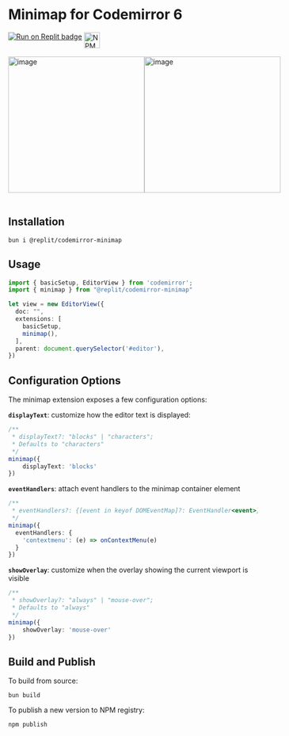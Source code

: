 # Minimap for Codemirror 6

<div style="display:flex">
    <span style="margin-right:4px">
        <a href="https://replit.com/github/replit/codemirror-minimap" title="Run on Replit badge"><img src="https://replit.com/badge/github/replit/codemirror-minimap" alt="Run on Replit badge" /></a>
    </span>
    <span>
        <a href="https://www.npmjs.com/package/@replit/codemirror-minimap" title="NPM version badge"><img src="https://img.shields.io/npm/v/@replit/codemirror-minimap?style=flat&color=orange" height="32" alt="NPM version badge" /></a>
    </span>
</div>
<br />
<div style="display:flex">
    <img height="275" alt="image" src="https://github.com/replit/codemirror-minimap/assets/16962017/cb2f33a2-726f-4395-a8bd-8d219a74b1e6">
    <img height="275" alt="image" src="https://github.com/replit/codemirror-minimap/assets/16962017/3b148589-0883-4eb0-8b26-584909cb0900">
</div>
<br />


## Installation

```
bun i @replit/codemirror-minimap
```

## Usage

```typescript
import { basicSetup, EditorView } from 'codemirror';
import { minimap } from "@replit/codemirror-minimap"

let view = new EditorView({
  doc: "",
  extensions: [
    basicSetup,
    minimap(),
  ],
  parent: document.querySelector('#editor'),
})
```

## Configuration Options

The minimap extension exposes a few configuration options:

**`displayText`**: customize how the editor text is displayed:

```typescript
/**
 * displayText?: "blocks" | "characters";
 * Defaults to "characters"
 */
minimap({
    displayText: 'blocks'
})
```

**`eventHandlers`**: attach event handlers to the minimap container element

```typescript
/**
 * eventHandlers?: {[event in keyof DOMEventMap]?: EventHandler<event>}
 */
minimap({
  eventHandlers: {
    'contextmenu': (e) => onContextMenu(e)
  }
})
```

**`showOverlay`**: customize when the overlay showing the current viewport is visible

```typescript
/**
 * showOverlay?: "always" | "mouse-over";
 * Defaults to "always"
 */
minimap({
    showOverlay: 'mouse-over'
})
```

## Build and Publish

To build from source:

```
bun build
```

To publish a new version to NPM registry:

```
npm publish
```
